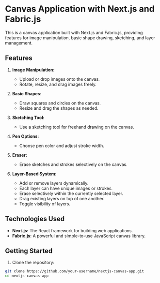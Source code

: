 # Canvas Application with Next.js and Fabric.js

This is a canvas application built with Next.js and Fabric.js, providing features for image manipulation, basic shape drawing, sketching, and layer management.

## Features

1. **Image Manipulation:**
   - Upload or drop images onto the canvas.
   - Rotate, resize, and drag images freely.

2. **Basic Shapes:**
   - Draw squares and circles on the canvas.
   - Resize and drag the shapes as needed.

3. **Sketching Tool:**
   - Use a sketching tool for freehand drawing on the canvas.

4. **Pen Options:**
   - Choose pen color and adjust stroke width.

5. **Eraser:**
   - Erase sketches and strokes selectively on the canvas.

6. **Layer-Based System:**
   - Add or remove layers dynamically.
   - Each layer can have unique images or strokes.
   - Erase selectively within the currently selected layer.
   - Drag existing layers on top of one another.
   - Toggle visibility of layers.

## Technologies Used

- **Next.js:** The React framework for building web applications.
- **Fabric.js:** A powerful and simple-to-use JavaScript canvas library.

## Getting Started

1. Clone the repository:

```bash
git clone https://github.com/your-username/nextjs-canvas-app.git
cd nextjs-canvas-app
